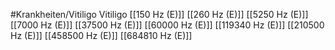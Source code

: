 #Krankheiten/Vitiligo
Vitiligo
[[150 Hz (E)]]
[[260 Hz (E)]]
[[5250 Hz (E)]]
[[7000 Hz (E)]]
[[37500 Hz (E)]]
[[60000 Hz (E)]]
[[119340 Hz (E)]]
[[210500 Hz (E)]]
[[458500 Hz (E)]]
[[684810 Hz (E)]]